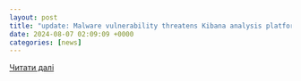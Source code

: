```yaml
---
layout: post
title: "update: Malware vulnerability threatens Kibana analysis platform"
date: 2024-08-07 02:09:09 +0000
categories: [news]
---
```


[Читати далі](https://www.heise.de/en/news/Security-update-Malware-vulnerability-threatens-Kibana-analysis-platform-9825724.html)
